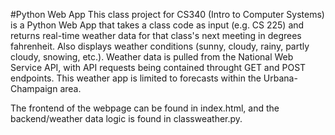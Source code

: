 #Python Web App
This class project for CS340 (Intro to Computer Systems) is a Python Web App that takes a class code as input (e.g. CS 225) and returns real-time weather data for that class's next meeting in degrees fahrenheit. Also displays weather conditions (sunny, cloudy, rainy, partly cloudy, snowing, etc.). Weather data is pulled from the National Web Service API, with API requests being contained throught GET and POST endpoints. This weather app is limited to forecasts within the Urbana-Champaign area.

The frontend of the webpage can be found in index.html, and the backend/weather data logic is found in classweather.py.

